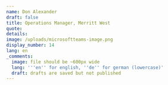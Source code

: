 ```yaml
---
name: Don Alexander
draft: false
title: Operations Manager, Merritt West
quote:
details:
image: /uploads/microsoftteams-image.png
display_number: 14
lang: en
_comments:
  image: file should be ~600px wide
  lang: '''en'' for english, ''de'' for german (lowercase)'
  draft: drafts are saved but not published
---
```

